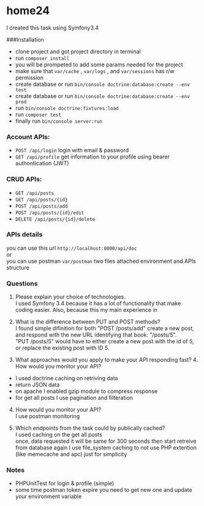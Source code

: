 # home24

I created this task using Symfony3.4

###Installation 
- clone project and got project directory in terminal
- run `composer install` 
- you will be prompeted to add some params needed for the project
- make sure that `var/cache` , `var/logs` , and `var/sessions` has r/w permission
- create database or run `bin/console doctrine:database:create --env test`
- create database or run `bin/console doctrine:database:create --env prod`
- run `bin/console doctrine:fixtures:load`
- run `composer test`
- finally run `bin/console server:run`


### Account APIs:
- `POST /api/login` login with email & password
- `GET /api/profile` get information to your profile using bearer authontication (JWT)
### CRUD APIs:
- `GET /api/posts` 
- `GET /api/posts/{id}` 
- `POST /api/posts/add` 
- `POST /api/posts/{id}/edit` 
- `DELETE /api/posts/{id}/delete`

### APIs details
you can use this url `http://localhost:8000/api/doc`  
or  
you can use postman `var/postman` two files attached environment and APIs structure  

### Questions
1. Please explain your choice of technologies.  
I used Symfony 3.4 because it has a lot of functionality that make coding easier. Also, because this my main experience in  

2. What is the difference between PUT and POST methods?  
I found simple difinition for both
"POST /posts/add" create a new post, and respond with the new URL identifying that book: "/posts/5".  
"PUT /posts/5" would have to either create a new post with the id of 5, or replace the existing post with ID 5.  

3. What approaches would you apply to make your API responding fast? 4. How would you monitor your API?  
- I used doctrine caching on retriving data
- return JSON data
- on apache I enabled gzip module to compress response
- for get all posts I use pagination and filteration

4. How would you monitor your API?  
I use postman monitoring 

5. Which endpoints from the task could by publically cached?  
I used caching on the get all posts  
once, data requested it will be same for 300 seconds then start retreive from database again 
I use file_system caching to not use PHP extention (like memecache and apc) just for simplicity   

### Notes
- PHPUnitTest for login & profile (simple)
- some time postman token expire you need to get new one and update your environment variable
